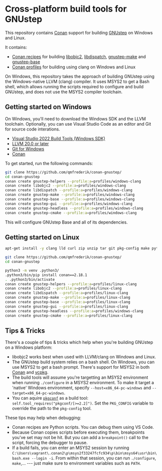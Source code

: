 # Cross-platform build tools for GNUstep

This repository contains [Conan](https://conan.io/) support for building [GNUstep](https://gnustep.github.io/) on Windows and Linux.

It contains:
- [Conan recipes](https://docs.conan.io/2/reference/conanfile.html) for building [libobjc2](https://github.com/gnustep/libobjc2), [libdispatch](https://github.com/apple/swift-corelibs-libdispatch/), [gnustep-make](https://github.com/gnustep/tools-make) and [gnustep-base](https://github.com/gnustep/libs-base)
- [Conan profiles](https://docs.conan.io/2/reference/config_files/profiles.html) for building using clang on Windows and Linux

On Windows, this repository takes the approach of building GNUstep using the Windows-native LLVM (clang) compiler. It uses MSYS2 to get a Bash shell, which allows running the scripts required to configure and build GNUstep, and does not use the MSYS2 compiler toolchain.

## Getting started on Windows
On Windows, you'll need to download the Windows SDK and the LLVM toolchain. Optionally, you can use Visual Studio Code as an editor and Git for source code interations.

- [Visual Studio 2022 Build Tools (Windows SDK)](https://visualstudio.microsoft.com/downloads/)
- [LLVM 20.0 or later](https://releases.llvm.org/download.html)
- [Git for Windows](https://git-scm.com/download/win)
- [Conan](https://conan.io/downloads)

To get started, run the following commands:

```bash
git clone https://github.com/qmfrederik/conan-gnustep/
cd conan-gnustep
conan create gnustep-helpers --profile:a=profiles/windows-clang
conan create libobjc2 --profile:a=profiles/windows-clang
conan create libdispatch --profile:a=profiles/windows-clang
conan create gnustep-make --profile:a=profiles/windows-clang
conan create gnustep-base --profile:a=profiles/windows-clang
conan create gnustep-gui --profile:a=profiles/windows-clang
conan create gnustep-headless --profile:a=profiles/windows-clang
conan create gnustep-cmake --profile:a=profiles/windows-clang
```

This will configure GNUstep Base and all of its dependencies.

## Getting started on Linux

```bash
apt-get install -y clang lld curl zip unzip tar git pkg-config make python3-venv cmake libffi-dev libxml2-dev libxslt-dev gnutls-dev libicu-dev libcurl4-gnutls-dev

git clone https://github.com/qmfrederik/conan-gnustep/
cd conan-gnustep

python3 -m venv .python3/
.python3/bin/pip install conan==2.18.1
. .python3/bin/activate
conan create gnustep-helpers --profile:a=profiles/linux-clang
conan create libobjc2 --profile:a=profiles/linux-clang
conan create libdispatch --profile:a=profiles/linux-clang
conan create gnustep-make --profile:a=profiles/linux-clang
conan create gnustep-base --profile:a=profiles/linux-clang
conan create gnustep-gui --profile:a=profiles/linux-clang
conan create gnustep-headless --profile:a=profiles/windows-clang
conan create gnustep-cmake --profile:a=profiles/linux-clang
```

## Tips & Tricks

There's a couple of tips & tricks which help when you're building GNUstep on a Windows platform:

- libobjc2 works best when used with LLVM/clang on Windows and Linux.
- The GNUstep build system relies on a bash shell.  On Windows, you can use MSYS2 to get a bash prompt.  There's support
  for MSYS2 in both [Conan](https://docs.conan.io/2/examples/tools/autotools/create_your_first_package_windows.html) and
  [vcpkg](https://learn.microsoft.com/en-us/vcpkg/maintainers/functions/vcpkg_acquire_msys).
- The build tools will assume you're targetting an MSYS2 environment when running `./configure` in a MSYS2 environment.
  To make it target a 'native' Windows environment, specify `--host=x86_64-pc-windows` and `--target=x86_64-pc-windows`.
- You can aquire [`pkgconf`](https://github.com/pkgconf/pkgconf) as a build tool: `self.tool_requires("pkgconf/[>=2.2]")`.
  Set the `PKG_CONFIG` variable to override the path to the `pkg-config` tool.

These tips may help when debugging:

- Conan recipes are Python scripts.  You can debug them using VS Code.
- Because Conan copies scripts before executing them, breakpoints you've set may not be hit.  But you can add a `breakpoint()`
  call to the script, forcing the debugger to pause.
- If a build fails, you can enter an MSYS2 session by running `C:\Users\vagrant\.conan2\p\msys2f33247fcfc934\p\bin\msys64\usr\bin\bash.exe --login -i`.
  From within that session, you can run `./configure`, `make`,... --- just make sure to environment variables such as `PATH`.